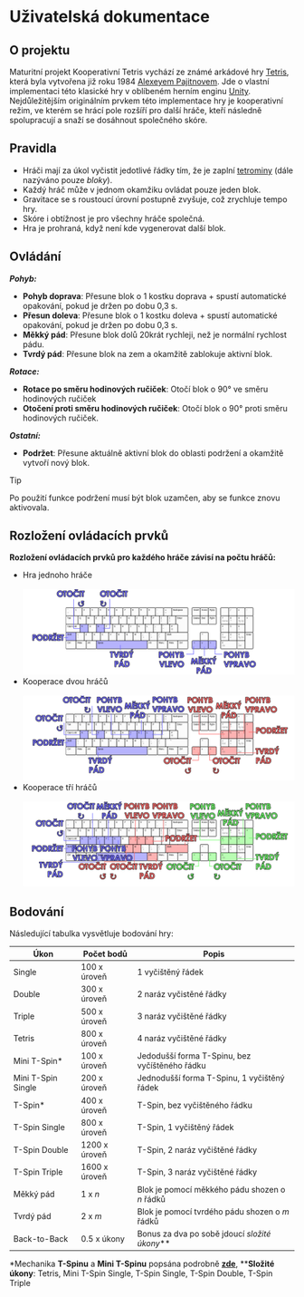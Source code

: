 ﻿# Uživatelská dokumentace

## O projektu

Maturitní projekt Kooperativní Tetris vychází ze známé arkádové hry [Tetris](https://en.wikipedia.org/wiki/Tetris),
která byla vytvořena již roku 1984 [Alexeyem Pajitnovem](https://en.wikipedia.org/wiki/Alexey_Pajitnov). Jde o vlastní
implementaci této klasické hry v oblíbeném herním enginu [Unity](https://en.wikipedia.org/wiki/Unity_(game_engine)).
Nejdůležitějším originálním prvkem této implementace hry je kooperativní režim, ve kterém se hrácí pole rozšíří pro další hráče, kteří
následně spolupracují a snaží se dosáhnout společného skóre.

## Pravidla

- Hráči mají za úkol vyčistit jedotlivé řádky tím, že je zaplní [tetrominy](https://en.wikipedia.org/wiki/Tetromino) (dále
  nazýváno pouze *bloky*).
- Každý hráč může v jednom okamžiku ovládat pouze jeden blok.
- Gravitace se s roustoucí úrovní postupně zvyšuje, což zrychluje tempo hry.
- Skóre i obtížnost je pro všechny hráče společná.
- Hra je prohraná, když není kde vygenerovat další blok.

## Ovládání

_**Pohyb:**_

- **Pohyb doprava**: Přesune blok o 1 kostku doprava + spustí automatické opakování, pokud je držen po dobu 0,3 s.
- **Přesun doleva**: Přesune blok o 1 kostku doleva + spustí automatické opakování, pokud je držen po dobu 0,3 s.
- **Měkký pád**: Přesune blok dolů 20krát rychleji, než je normální rychlost pádu.
- **Tvrdý pád**: Přesune blok na zem a okamžitě zablokuje aktivní blok.

_**Rotace:**_

- **Rotace po směru hodinových ručiček**: Otočí blok o 90° ve směru hodinových ručiček
- **Otočení proti směru hodinových ručiček**: Otočí blok o 90° proti směru hodinových ručiček.

_**Ostatní:**_

- **Podržet**: Přesune aktuálně aktivní blok do oblasti podržení a okamžitě vytvoří nový blok.

> [!TIP]
> Po použití funkce podržení musí být blok uzamčen, aby se funkce znovu aktivovala.

## Rozložení ovládacích prvků

**Rozložení ovládacích prvků pro každého hráče závisí na počtu hráčů:**

- Hra jednoho hráče
  <br/><br/>
  <img src="../images/TetrisControls_1_cz.png">
- Kooperace dvou hráčů
  <br/><br/>
  <img src="../images/TetrisControls_2_cz.png">
- Kooperace tří hráčů
  <br/><br/>
  <img src="../images/TetrisControls_3_cz.png">

## Bodování
Následující tabulka vysvětluje bodování hry:

| Úkon               | Počet bodů    | Popis                                          |
|--------------------|---------------|------------------------------------------------|
| Single             | 100 x úroveň  | 1 vyčištěný řádek                              |
| Double             | 300 x úroveň  | 2 naráz vyčistěné řádky                        |
| Triple             | 500 x úroveň  | 3 naráz vyčištěné řádky                        |
| Tetris             | 800 x úroveň  | 4 naráz vyčištěné řádky                        |
| Mini T-Spin*       | 100 x úroveň  | Jedodušší forma T-Spinu, bez vyčíštěného řádku |
| Mini T-Spin Single | 200 x úroveň  | Jednodušší forma T-Spinu, 1 vyčištěný řádek    |
| T-Spin*            | 400 x úroveň  | T-Spin, bez vyčištěného řádku                  |
| T-Spin Single      | 800 x úroveň  | T-Spin, 1 vyčištěný řádek                      |
| T-Spin Double      | 1200 x úroveň | T-Spin, 2 naráz vyčištěné řádky                |
| T-Spin Triple      | 1600 x úroveň | T-Spin, 3 naráz vyčištěné řádky                |
| Měkký pád          | 1 x *n*       | Blok je pomocí měkkého pádu shozen o *n* řádků |
| Tvrdý pád          | 2 x *m*       | Blok je pomocí tvrdého pádu shozen o *m* řádků |
| Back-to-Back       | 0.5 x úkony   | Bonus za dva po sobě jdoucí *složité úkony***  |

*Mechanika **T-Spinu** a **Mini T-Spinu** popsána podrobně [**zde**](https://tetris.fandom.com/wiki/T-Spin), ****Složité úkony**: Tetris, Mini T-Spin Single, T-Spin Single, T-Spin Double, T-Spin Triple

